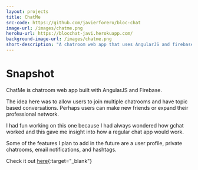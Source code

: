 ```yaml
---
layout: projects
title: ChatMe
src-code: https://github.com/javierforero/bloc-chat
image-url: /images/chatme.png
heroku-url: https://blocchat-javi.herokuapp.com/
background-image-url: /images/chatme.png
short-description: "A chatroom web app that uses AngularJS and firebase."
---
```


Snapshot
========

ChatMe is chatroom web app built with AngularJS and Firebase.

The idea here was to allow users to join multiple chatrooms and have topic based conversations. Perhaps users can make new friends or expand their professional network.

I had fun working on this one because I had always wondered how gchat worked and this gave me insight into how a regular chat app would work.

Some of the features I plan to add in the future are a user profile, private chatrooms, email notifications, and hashtags.

Check it out [here](https://blocchat-javi.herokuapp.com/){:target="_blank"}
